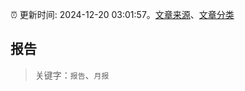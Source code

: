 :alarm_clock: 更新时间: 2024-12-20 03:01:57。[文章来源](/README.md)、[文章分类](/TAGS.md)

## 报告


> 关键字：`报告`、`月报`



